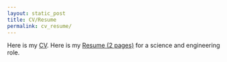 ```yaml
---
layout: static_post
title: CV/Resume
permalink: cv_resume/
---
```


Here is my [CV](https://tmatsuzawa.github.io/cv_resume/CV_takumi_matz_2021Dec.pdf).
Here is my [Resume (2 pages)](https://tmatsuzawa.github.io/cv_resume/resume2p_takumi_matz_SciEng_2021Dec.pdf) for a science and engineering role.

[comment]: <> (1. Chen, S-a, K. Michaelides, S.W.D. Grieve, M.B. Singer. *Aridity is expressed in river topography globally*, **2019**. Nature doi:[10.1038/s41586-019-1558-8]&#40;https://doi.org/10.1038/s41586-019-1558-8&#41; [Download bibtex]&#40;http://www.doi2bib.org/#/doi/10.1038/s41586-019-1558-8&#41;)

[comment]: <> (1.  Hurst, M.D., S.W.D. Grieve, S.M. Mudd, F.J. Clubb. *Detection of channel-hillslope coupling along a tectonic gradient.*, **2019**. Earth and Planetary Science Letters 552 doi:[10.1016/j.epsl.2019.06.018]&#40;https://doi.org/10.1016/j.epsl.2019.06.018&#41; [Download bibtex]&#40;http://www.doi2bib.org/#/doi/10.1016/j.epsl.2019.06.018&#41;)

[comment]: <> (1.  Grieve, S. W. D., T. C. Hales, R. N. Parker, S. M. Mudd, and F. J. Clubb. *Controls on Zero‐Order Basin Morphology*, **2018**. Journal of Geophysical Research: Earth Surface 123 &#40;12&#41; doi:[http://www.doi2bib.org/#/doi/10.1029/2017JF004453]&#40;https://doi.org/10.1029/2017JF004453&#41; [Download bibtex]&#40;http://www.doi2bib.org/#/doi/10.1029/2017JF004453&#41;)

[comment]: <> (1.  Grieve, S. W. D. *Spatial-efd: A spatial-aware implementation of elliptical fourier analysis*, **2017**. The Journal of Open Source Software 2 &#40;11&#41; doi:[10.21105/joss.00189]&#40;https://doi.org/10.21105/joss.00189&#41; [Download bibtex]&#40;http://www.doi2bib.org/#/doi/10.21105/joss.00189&#41;)

[comment]: <> (2.  Grieve, S. W. D., S. M. Mudd, D. T. Milodowski, F. J. Clubb, and D. J. Furbish. *How does grid-resolution modulate the topographic expression of geomorphic processes?*, **2016**. Earth Surface Dynamics 4 &#40;3&#41; doi:[10.5194/esurf-4-627-2016]&#40;https://doi.org/10.5194/esurf-4-627-2016&#41; [Download bibtex]&#40;http://www.doi2bib.org/#/doi/10.5194/esurf-4-627-2016&#41;)

[comment]: <> (3.  Grieve, S. W. D., S. M. Mudd, M. D. Hurst, and D. T. Milodowski. *A nondimensional framework for exploring the relief structure of landscapes*, **2016**. Earth Surface Dynamics 4 &#40;2&#41; doi:[10.5194/esurf-4-309-2016]&#40;https://doi.org/10.5194/esurf-4-309-2016&#41; [Download bibtex]&#40;http://www.doi2bib.org/#/doi/10.5194/esurf-4-309-2016&#41;)

[comment]: <> (4.  Grieve, S. W. D., S. M. Mudd, and M. D. Hurst. *How long is a hillslope?*, **2016**. Earth Surface Processes and Landforms 41 &#40;8&#41; doi:[10.1002/esp.3884]&#40;https://doi.org/10.1002/esp.3884&#41; [Download bibtex]&#40;http://www.doi2bib.org/#/doi/10.1002/esp.3884&#41;)

[comment]: <> (5.  Clubb, F. J., S. M. Mudd, M. Attal, D. T. Milodowski, and S. W. D. Grieve. *The relationship between drainage density, erosion rate, and hilltop curvature: Implications for sediment transport processes*, **2016**. Journal of Geophysical Research: Earth Surface 121 &#40;10&#41; doi:[10.1002/2015JF003747]&#40;https://doi.org/10.1002/2015JF003747&#41; [Download bibtex]&#40;http://www.doi2bib.org/#/doi/10.1002/2015JF003747&#41;)

[comment]: <> (6.  Parker, R. N., T. C. Hales, S. M. Mudd, S. W. D. Grieve, and J. A. Constantine. *Colluvium supply in humid regions limits the frequency of storm-triggered landslides*, **2016**. Scientific Reports 6 &#40;1&#41; doi:[10.1038/srep34438]&#40;https://doi.org/10.1038/srep34438&#41; [Download bibtex]&#40;http://www.doi2bib.org/#/doi/10.1038/srep34438&#41;)

[comment]: <> (7.  Mudd, S. M., M.-A. Harel, M. D. Hurst, S. W. D. Grieve, and S. M. Marrero. *The cairn method: Automated, reproducible calculation of catchment-averaged denudation rates from cosmogenic nuclide concentrations*, **2016**. Earth Surface Dynamics 4 &#40;3&#41; doi:[10.5194/esurf-4-655-2016]&#40;https://doi.org/10.5194/esurf-4-655-2016&#41; [Download bibtex]&#40;http://www.doi2bib.org/#/doi/10.5194/esurf-4-655-2016&#41;)

[comment]: <> (8.  Mudd, S. M., M. Attal, D. T. Milodowski, S. W. D. Grieve, and D. A. Valters. *A statistical framework to quantify spatial variation in channel gradients using the integral method of channel profile analysis*, **2014**. Journal of Geophysical Research: Earth Surface 119 &#40;2&#41; doi:[10.1002/2013JF002981]&#40;https://doi.org/10.1002/2013JF002981&#41; [Download bibtex]&#40;http://www.doi2bib.org/#/doi/10.1002/2013JF002981&#41;)
